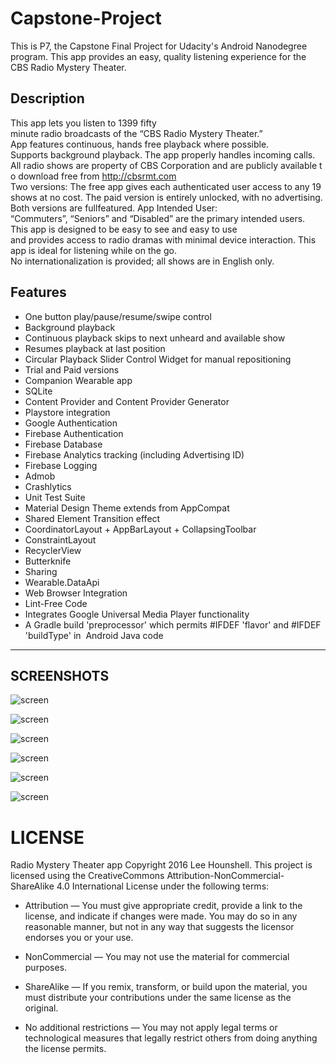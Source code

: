 # Capstone-Project
This is P7, the Capstone Final Project for Udacity's Android Nanodegree program. This app provides an easy, quality listening experience for the CBS Radio Mystery Theater.

## Description

This app lets you listen to 1399 fifty minute radio broadcasts of the “CBS Radio Mystery Theater.”
App features continuous, hands free playback where possible. Supports background playback. The app properly handles incoming calls.
All radio shows are property of CBS Corporation and are publicly available to download free from http://cbsrmt.com
Two versions: The free app gives each authenticated user access to any 19 shows at no cost.
The paid version is entirely unlocked, with no advertising. Both versions are full­featured.
App Intended User: “Commuters”, “Seniors” and “Disabled” are the primary intended users.
This app is designed to be easy to see and easy to use and provides access to radio dramas with minimal device interaction.
This app is ideal for listening while on the go. No internationalization is provided; all shows are in English only.  


## Features
 * One button play/pause/resume/swipe control
 * Background playback
 * Continuous playback skips to next unheard and available show
 * Resumes playback at last position
 * Circular Playback Slider Control Widget for manual re­positioning
 * Trial and Paid versions
 * Companion Wearable app
 * SQLite
 * Content Provider and Content Provider Generator
 * Playstore integration
 * Google Authentication
 * Firebase Authentication
 * Firebase Database
 * Firebase Analytics tracking (including Advertising ID)
 * Firebase Logging
 * Admob
 * Crashlytics
 * Unit Test Suite
 * Material Design Theme extends from AppCompat
 * Shared Element Transition effect
 * CoordinatorLayout + AppBarLayout + CollapsingToolbar
 * ConstraintLayout
 * RecyclerView
 * Butterknife
 * Sharing
 * Wearable.DataApi
 * Web Browser Integration
 * Lint-Free Code
 * Integrates Google Universal Media Player functionality
 * A Gradle build 'preprocessor' which permits #IFDEF 'flavor' and #IFDEF 'buildType' in  Android Java code

---
SCREENSHOTS
---


![screen](../master/screenshots/tablet_portrait_main.png)

![screen](../master/screenshots/tablet_landscape_main.png)

![screen](../master/screenshots/wear_companion_app.png)

![screen](../master/screenshots/tablet_master_detail.png)

![screen](../master/screenshots/episode_list_view.png)

![screen](../master/screenshots/episode_detail_view.png)




# LICENSE

Radio Mystery Theater app Copyright 2016 Lee Hounshell.
This project is licensed using the CreativeCommons Attribution-NonCommercial-ShareAlike 4.0 International License under the following terms:

 * Attribution — You must give appropriate credit, provide a link to the license, and indicate if changes were made. You may do so in any reasonable manner, but not in any way that suggests the licensor endorses you or your use.

 * NonCommercial — You may not use the material for commercial purposes.

 * ShareAlike — If you remix, transform, or build upon the material, you must distribute your contributions under the same license as the original.

 * No additional restrictions — You may not apply legal terms or technological measures that legally restrict others from doing anything the license permits.

